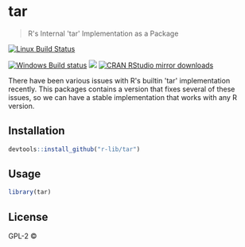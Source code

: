 
# tar

> R's Internal 'tar' Implementation as a Package

[![Linux Build Status](https://travis-ci.org/r-lib/tar.svg?branch=master)](https://travis-ci.org/r-lib/tar)

[![Windows Build status](https://ci.appveyor.com/api/projects/status/github/r-lib/tar?svg=true)](https://ci.appveyor.com/project/r-lib/tar)
[![](http://www.r-pkg.org/badges/version/tar)](http://www.r-pkg.org/pkg/tar)
[![CRAN RStudio mirror downloads](http://cranlogs.r-pkg.org/badges/tar)](http://www.r-pkg.org/pkg/tar)


There have been various issues with R's builtin 'tar' implementation
  recently. This packages contains a version that fixes several of these
  issues, so we can have a stable implementation that works with any R version.

## Installation

```r
devtools::install_github("r-lib/tar")
```

## Usage

```r
library(tar)
```

## License

GPL-2 © 
